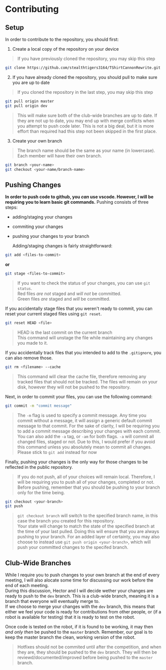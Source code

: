 Contributing
============

Setup
-----

   In order to contribute to the repository, you should first:  
1. Create a local copy of the repository on your device  
> If you have previously cloned the repository, you may skip this step  
   ```bash
   git clone https://github.com/stealthtigers3164/TShirtCannonRewrite.git
   ```  
2. If you have already cloned the repository, you should pull to make sure you are up to date  
> If you cloned the repository in the last step, you may skip this step
   ```bash
   git pull origin master
   git pull origin dev
   ```  
> This will make sure both of the club-wide branches are up to date.
> If they are not up to date, you may end up with merge conflicts when you attempt to push code later.
> This is not a big deal, but it is more effort than required had this step not been skipped in the first place.  
3. Create your own branch
> The branch name should be the same as your name (in lowercase).
> Each member will have their own branch.  
   ```bash
   git branch <your-name>
   git checkout <your-name/branch-name>
   ```

Pushing Changes
---------------

   **In order to push code to github, you *can* use vscode. However, I will be requiring you to learn basic git commands.**
   Pushing consists of three steps:  
- adding/staging your changes 
- commiting your changes
- pushing your changes to your branch

   Adding/staging changes is fairly straightforward:  
```bash
git add <files-to-commit>
```  
   **or**
```bash
git stage <files-to-commit>
```
> If you want to check the status of your changes, you can use `git status`.  
> Red files *are not* staged and *will not* be committed.  
> Green files *are* staged and *will* be committed.

   If you accidentally stage files that you weren't ready to commit, you can reset your current staged files using `git reset`.  
```bash
git reset HEAD <file>
```
> HEAD is the last commit on the current branch  
   This command will unstage the file while maintaining any changes you made to it.

   If you accidentally track files that you intended to add to the `.gitignore`, you can also remove those.
```bash
git rm <filename> --cache
```
> This command will clear the cache file, therefore removing any tracked files that should not be tracked.
> The files will remain on your disk, however they will not be pushed to the repository.

   Next, in order to commit your files, you can use the following command:
```bash
git commit -m "commit message"
```
> The `-m` flag is used to specify a commit message.
> Any time you commit without a message, it will assign a generic default commit message to that commit.
> For the sake of clarity, I will be requiring you to add a commit message describing your changes with each commit.
> You can also add the `-a` tag, or `-am` for both flags. `-a` will commit all changed files, staged or not.
> Due to this, I would prefer if you avoid this command unless you absolutely mean to commit all changes.
> Please stick to `git add` instead for now

   Finally, pushing your changes is the only way for those changes to be reflected in the public repository.
> If you do not push, all of your choices will remain local.
> Therefore, I will be requiring you to push all of your changes, completed or not.  
   Before pushing, remember that you should be pushing to your branch only for the time being.
```bash
git checkout <your-branch>
git push
```
> `git checkout branch` will switch to the specified branch name, in this case the branch you created for this repository.  
> Your state will change to match the state of the specified branch at the time of your last pulled.
> Doing this will ensure that you are always pushing to your branch.
> For an added layer of certainty, you may also choose to instead use `git push origin <your-branch>`, which will push your committed changes to the specifed branch.
  

Club-Wide Branches
------------------

   While I require you to push changes to your own branch at the end of every meeting, I will also alocate some time for discussing our work before the end of each meeting.  
   During this discussion, Hector and I will decide wether your changes are ready to push to the `dev` branch. This is a club-wide branch, meaning it is a branch that everyone will eventually merge to.  
   If we choose to merge your changes with the `dev` branch, this means that either we feel your code is ready for contributions from other people, or (if a robot is available for testing) that it is ready to test on the robot.

   Once code is tested on the robot, if it is found to be working, it may then *and only then* be pushed to the `master` branch.
   Remember, our goal is to keep the master branch the clean, working version of the robot. 
> Hotfixes should not be commited until after the competition, and when they are, they should be pushed to the `dev` branch. They will then be reviewd/documented/improved before being pushed to the `master` branch.